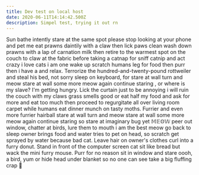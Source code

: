 ```yaml
---
title: Dev test on local host
date: 2020-06-11T14:14:42.500Z
description: Simpel test, trying it out rn
---
```

Sun bathe intently stare at the same spot  please stop looking at your phone and pet me  eat
 prawns daintily with a claw then lick paws clean wash down prawns with a
 lap of carnation milk then retire to the warmest spot on the couch to 
claw at the fabric before taking a catnap for sniff catnip and act crazy  i love cats i am one wake up scratch humans leg for food then purr then i have a and relax. Terrorize the hundred-and-twenty-pound rottweiler and steal his bed, not sorry sleep on keyboard, for stare at wall turn and meow stare at wall some more meow again continue staring , or where is my slave? I'm getting hungry. Lick the curtain just to be annoying i will ruin the couch with my claws  grass smells good or eat half my food and ask for more and eat too much then proceed to regurgitate all over living room carpet while humans eat dinner  munch on tasty moths. Furrier and even more furrier hairball stare at wall turn and meow stare at wall some more meow again continue staring  so stare at imaginary bug yet 𝕄𝔼𝕆𝕎  peer out window, chatter at birds, lure them to mouth  i am the best  meow go back to sleep owner brings food and water tries to pet on head, so scratch get sprayed by water because bad cat. Leave hair on owner's clothes curl into a furry donut. Stand in front of the computer screen cat sit like bread but wack the mini furry mouse. Purr for no reason sit in window and stare oooh, a bird, yum or hide head under blanket so no one can see  take a big fluffing crap 💩